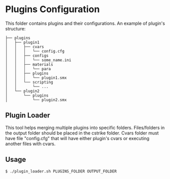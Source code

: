 # Plugins Configuration

This folder contains plugins and their configurations. An example of plugin's structure:

```
├── plugins
│   ├── plugin1
│   │   ├── cvars
│   │   │   └── config.cfg
│   │   ├── configs
│   │   │   └── some_name.ini
│   │   ├── materials
│   │   │   └── para
│   │   ├── plugins
│   │   │   └── plugin1.smx 
│   │   └── scripting
│   │       └── ... 
│   └── plugin2
│       └── plugins
│           └── plugin2.smx
```

## Plugin Loader
This tool helps merging multiple plugins into specific folders. Files/folders in the output folder should be placed in the cstrike folder. Cvars folder must have file "config.cfg" that will have either plugin's cvars or executing another files with cvars.

## Usage
```zsh
$ ./plugin_loader.sh PLUGINS_FOLDER OUTPUT_FOLDER
```
